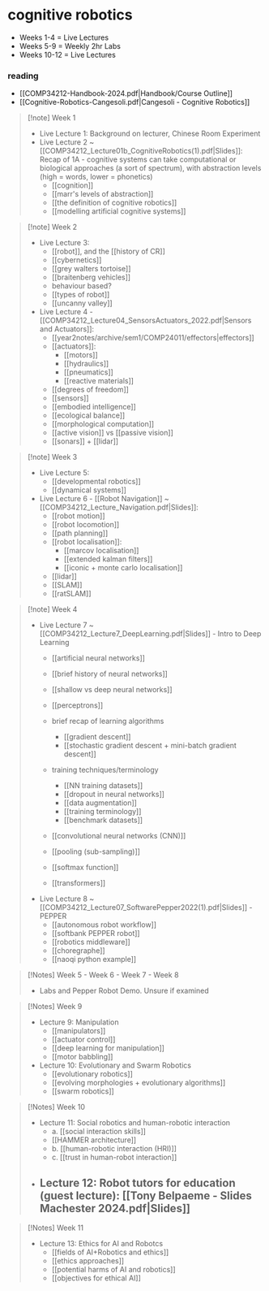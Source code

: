 # cognitive robotics

- Weeks 1-4 = Live Lectures
- Weeks 5-9 = Weekly 2hr Labs
- Weeks 10-12 = Live Lectures

### reading
- [[COMP34212-Handbook-2024.pdf|Handbook/Course Outline]]
- [[Cognitive-Robotics-Cangesoli.pdf|Cangesoli - Cognitive Robotics]]

> [!note] Week 1
> - Live Lecture 1: Background on lecturer, Chinese Room Experiment
> - Live Lecture 2 ~ [[COMP34212_Lecture01b_CognitiveRobotics(1).pdf|Slides]]: Recap of 1A - cognitive systems can take computational or biological approaches (a sort of spectrum), with abstraction levels (high = words, lower = phonetics)
> 	- [[cognition]]
> 	- [[marr's levels of abstraction]]
> 	- [[the definition of cognitive robotics]]
> 	- [[modelling artificial cognitive systems]]

> [!note] Week 2
> - Live Lecture 3: 
> 	- [[robot]], and the [[history of CR]]
> 	- [[cybernetics]]
> 	- [[grey walters tortoise]]
> 	- [[braitenberg vehicles]]
> 	- behaviour based?
> 	- [[types of robot]]
> 	- [[uncanny valley]]
> - Live Lecture 4 - [[COMP34212_Lecture04_SensorsActuators_2022.pdf|Sensors and Actuators]]:
> 	- [[year2notes/archive/sem1/COMP24011/effectors|effectors]] 
> 	- [[actuators]]:
> 		- [[motors]]
> 		- [[hydraulics]]
> 		- [[pneumatics]]
> 		- [[reactive materials]]
> 	- [[degrees of freedom]]
> 	- [[sensors]]
> 	- [[embodied intelligence]]
> 	- [[ecological balance]]
> 	- [[morphological computation]]
> 	- [[active vision]] vs [[passive vision]]
> 	- [[sonars]] + [[lidar]]

>[!note] Week 3
>- Live Lecture 5:
>	- [[developmental robotics]]
>	- [[dynamical systems]]
>- Live Lecture 6 - [[Robot Navigation]] ~ [[COMP34212_Lecture_Navigation.pdf|Slides]]:
>	- [[robot motion]]
>	- [[robot locomotion]]
>	- [[path planning]]
>	- [[robot localisation]]:
>		- [[marcov localisation]]
>		- [[extended kalman filters]]
>		- [[iconic + monte carlo localisation]]
>	- [[lidar]]
>	- [[SLAM]]
>	- [[ratSLAM]]

> [!note] Week 4
> - Live Lecture 7 ~ [[COMP34212_Lecture7_DeepLearning.pdf|Slides]] - Intro to Deep Learning
> 	- [[artificial neural networks]]
> 	- [[brief history of neural networks]]
> 	- [[shallow vs deep neural networks]]
> 	- [[perceptrons]]
> 	
> 	- brief recap of learning algorithms
> 		- [[gradient descent]]
> 		- [[stochastic gradient descent + mini-batch gradient descent]]
> 	- training techniques/terminology
> 		- [[NN training datasets]]
> 		- [[dropout in neural networks]]
> 		- [[data augmentation]]
> 		- [[training terminology]]
> 		- [[benchmark datasets]]
> 	
> 	- [[convolutional neural networks (CNN)]]
> 	- [[pooling (sub-sampling)]]
> 	- [[softmax function]]
> 	- [[transformers]]
> - Live Lecture 8 ~ [[COMP34212_Lecture07_SoftwarePepper2022(1).pdf|Slides]] - PEPPER
> 	- [[autonomous robot workflow]]
> 	- [[softbank PEPPER robot]]
> 	- [[robotics middleware]]
> 	- [[choregraphe]]
> 	- [[naoqi python example]]

> [!Notes] Week 5 - Week 6 - Week 7 - Week 8
> - Labs and Pepper Robot Demo. Unsure if examined

> [!Notes] Week 9
> - Lecture 9: Manipulation
> 	- [[manipulators]]
> 	- [[actuator control]]
> 	- [[deep learning for manipulation]]
> 	- [[motor babbling]]
> - Lecture 10: Evolutionary and Swarm Robotics
> 	- [[evolutionary robotics]]
> 	- [[evolving morphologies + evolutionary algorithms]]
> 	- [[swarm robotics]]

> [!Notes] Week 10
> - Lecture 11: Social robotics and human-robotic interaction
> 	- a. [[social interaction skills]]
> 	- [[HAMMER architecture]]
> 	- b. [[human-robotic interaction (HRI)]]
> 	- c. [[trust in human-robot interaction]]
> - Lecture 12: Robot tutors for education (guest lecture): [[Tony Belpaeme - Slides Machester 2024.pdf|Slides]]
> 	- 

> [!Notes] Week 11
> - Lecture 13: Ethics for AI and Robotcs
> 	- [[fields of AI+Robotics and ethics]]
> 	- [[ethics approaches]]
> 	- [[potential harms of AI and robotics]]
> 	- [[objectives for ethical AI]]
